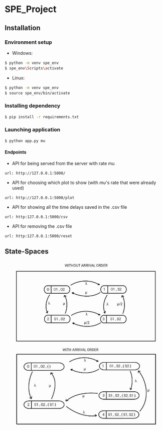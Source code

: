 # SPE_Project

## Installation

### Environment setup

- Windows:

```bash
$ python -m venv spe_env
$ spe_env\Scripts\activate 
```
- Linux:

```bash
$ python -m venv spe_env
$ source spe_env/bin/activate
```

### Installing dependency

```bash
$ pip install -r requirements.txt
```

### Launching application
```bash
$ python app.py mu
```

#### Endpoints
- API for being served from the server with rate mu
```
url: http://127.0.0.1:5000/
```
- API for choosing which plot to show (with _mu_'s rate that were already used)
```
url: http://127.0.0.1:5000/plot
```
- API for showing all the time delays saved in the .csv file
```
url: http:127.0.0.1:5000/csv
```
- API for removing the .csv file
```
url: http:127.0.0.1:5000/reset
```
## State-Spaces

![alt text](/utils/State-Space.jpg)

